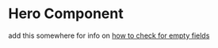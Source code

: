 # Hero Component



add this somewhere for info on [how to check for empty fields](https://www.drupal.org/project/drupal/issues/2547559)

### 

#### 

